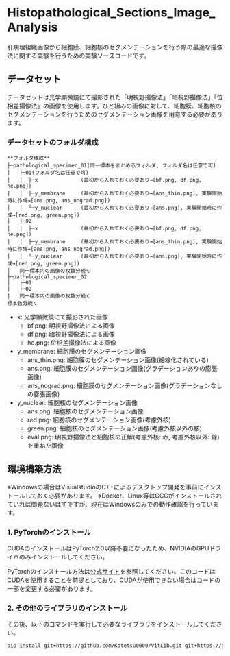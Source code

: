 # Histopathological_Sections_Image_Analysis

肝病理組織画像から細胞膜、細胞核のセグメンテーションを行う際の最適な撮像法に関する実験を行うための実験ソースコードです。

## データセット

データセットは光学顕微鏡にて撮影された「明視野撮像法」「暗視野撮像法」「位相差撮像法」の画像を使用します。ひと組みの画像に対して、細胞膜、細胞核のセグメンテーションを行うためのセグメンテーション画像を用意する必要があります。

### データセットのフォルダ構成

```
**フォルダ構成**
├─pathological_specimen_01(同一標本をまとめるフォルダ, フォルダ名は任意で可)
│   ├─01(フォルダ名は任意で可)
│   │  ├─x              (最初から入れておく必要あり→[bf.png, df.png, he.png])
|   │  ├─y_membrane     (最初から入れておく必要あり→[ans_thin.png], 実験開始時に作成→[ans.png, ans_nograd.png])
│   │  └─y_nuclear      (最初から入れておく必要あり→[ans.png], 実験開始時に作成→[red.png, green.png])
│   ├─02
│   │  ├─x              (最初から入れておく必要あり→[bf.png, df.png, he.png])
|   │  ├─y_membrane     (最初から入れておく必要あり→[ans_thin.png], 実験開始時に作成→[ans.png, ans_nograd.png])
│   │  └─y_nuclear      (最初から入れておく必要あり→[ans.png], 実験開始時に作成→[red.png, green.png])
│   同一標本内の画像の枚数分続く
├─pathological_specimen_02
│   ├─01
|   ├─02
|   同一標本内の画像の枚数分続く
標本数分続く
```

- x: 光学顕微鏡にて撮影された画像
  - bf.png: 明視野撮像法による画像
  - df.png: 暗視野撮像法による画像
  - he.png: 位相差撮像法による画像
- y_membrane: 細胞膜のセグメンテーション画像
    - ans_thin.png: 細胞膜のセグメンテーション画像(細線化されている)
    - ans.png: 細胞膜のセグメンテーション画像(グラデーションありの膨張画像)
    - ans_nograd.png: 細胞膜のセグメンテーション画像(グラデーションなしの膨張画像)
- y_nuclear: 細胞核のセグメンテーション画像
    - ans.png: 細胞核のセグメンテーション画像
    - red.png: 細胞核のセグメンテーション画像(考慮外核)
    - green.png: 細胞核のセグメンテーション画像(考慮外核以外の核)
    - eval.png: 明視野撮像法と細胞核の正解(考慮外核: 赤, 考慮外核以外: 緑)を重ねた画像

## 環境構築方法

※Windowsの場合はVisualstudioのC++によるデスクトップ開発を事前にインストールしておく必要があります。
※Docker、Linux等はGCCがインストールされていれば問題ないはずですが、現在はWindowsのみでの動作確認を行っています。

### 1. PyTorchのインストール

CUDAのインストールはPyTorch2.0以降不要になったため、NVIDIAのGPUドライバのみインストールしてください。

PyTorchのインストール方法は[公式サイト](https://pytorch.org/get-started/locally/)を参照してください。このコードはCUDAを使用することを前提としており、CUDAが使用できない場合はコードの一部を変更する必要があります。

### 2. その他のライブラリのインストール

その後、以下のコマンドを実行して必要なライブラリをインストールしてください。

```bash
pip install git+https://github.com/Kotetsu0000/VitLib.git git+https://github.com/Kotetsu0000/VitLib_PyTorch.git
```


